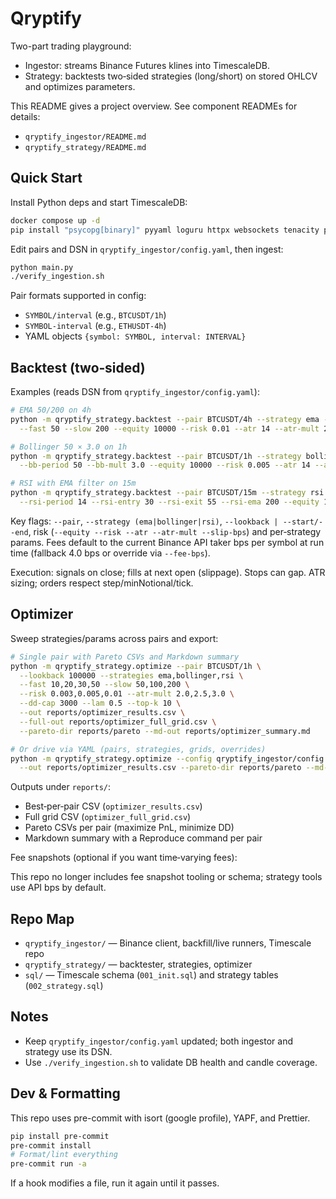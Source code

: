 # Qryptify

Two-part trading playground:

- Ingestor: streams Binance Futures klines into TimescaleDB.
- Strategy: backtests two‑sided strategies (long/short) on stored OHLCV and optimizes parameters.

This README gives a project overview. See component READMEs for details:

- `qryptify_ingestor/README.md`
- `qryptify_strategy/README.md`

## Quick Start

Install Python deps and start TimescaleDB:

```bash
docker compose up -d
pip install "psycopg[binary]" pyyaml loguru httpx websockets tenacity pytz
```

Edit pairs and DSN in `qryptify_ingestor/config.yaml`, then ingest:

```bash
python main.py
./verify_ingestion.sh
```

Pair formats supported in config:

- `SYMBOL/interval` (e.g., `BTCUSDT/1h`)
- `SYMBOL-interval` (e.g., `ETHUSDT-4h`)
- YAML objects `{symbol: SYMBOL, interval: INTERVAL}`

## Backtest (two‑sided)

Examples (reads DSN from `qryptify_ingestor/config.yaml`):

```bash
# EMA 50/200 on 4h
python -m qryptify_strategy.backtest --pair BTCUSDT/4h --strategy ema --lookback 100000 \
  --fast 50 --slow 200 --equity 10000 --risk 0.01 --atr 14 --atr-mult 2.0

# Bollinger 50 × 3.0 on 1h
python -m qryptify_strategy.backtest --pair BTCUSDT/1h --strategy bollinger --lookback 100000 \
  --bb-period 50 --bb-mult 3.0 --equity 10000 --risk 0.005 --atr 14 --atr-mult 2.0 --slip-bps 1

# RSI with EMA filter on 15m
python -m qryptify_strategy.backtest --pair BTCUSDT/15m --strategy rsi --lookback 100000 \
  --rsi-period 14 --rsi-entry 30 --rsi-exit 55 --rsi-ema 200 --equity 10000 --risk 0.005 --atr 14 --atr-mult 3.0 --slip-bps 1
```

Key flags: `--pair`, `--strategy (ema|bollinger|rsi)`, `--lookback | --start/--end`, risk (`--equity --risk --atr --atr-mult --slip-bps`) and per‑strategy params.
Fees default to the current Binance API taker bps per symbol at run time (fallback 4.0 bps or override via `--fee-bps`).

Execution: signals on close; fills at next open (slippage). Stops can gap. ATR sizing; orders respect step/minNotional/tick.

## Optimizer

Sweep strategies/params across pairs and export:

```bash
# Single pair with Pareto CSVs and Markdown summary
python -m qryptify_strategy.optimize --pair BTCUSDT/1h \
  --lookback 100000 --strategies ema,bollinger,rsi \
  --fast 10,20,30,50 --slow 50,100,200 \
  --risk 0.003,0.005,0.01 --atr-mult 2.0,2.5,3.0 \
  --dd-cap 3000 --lam 0.5 --top-k 10 \
  --out reports/optimizer_results.csv \
  --full-out reports/optimizer_full_grid.csv \
  --pareto-dir reports/pareto --md-out reports/optimizer_summary.md

# Or drive via YAML (pairs, strategies, grids, overrides)
python -m qryptify_strategy.optimize --config qryptify_ingestor/config.yaml \
  --out reports/optimizer_results.csv --pareto-dir reports/pareto --md-out reports/optimizer_summary.md
```

Outputs under `reports/`:

- Best‑per‑pair CSV (`optimizer_results.csv`)
- Full grid CSV (`optimizer_full_grid.csv`)
- Pareto CSVs per pair (maximize PnL, minimize DD)
- Markdown summary with a Reproduce command per pair

Fee snapshots (optional if you want time‑varying fees):

This repo no longer includes fee snapshot tooling or schema; strategy tools use API bps by default.

## Repo Map

- `qryptify_ingestor/` — Binance client, backfill/live runners, Timescale repo
- `qryptify_strategy/` — backtester, strategies, optimizer
- `sql/` — Timescale schema (`001_init.sql`) and strategy tables (`002_strategy.sql`)

## Notes

- Keep `qryptify_ingestor/config.yaml` updated; both ingestor and strategy use its DSN.
- Use `./verify_ingestion.sh` to validate DB health and candle coverage.

## Dev & Formatting

This repo uses pre-commit with isort (google profile), YAPF, and Prettier.

```bash
pip install pre-commit
pre-commit install
# Format/lint everything
pre-commit run -a
```

If a hook modifies a file, run it again until it passes.
